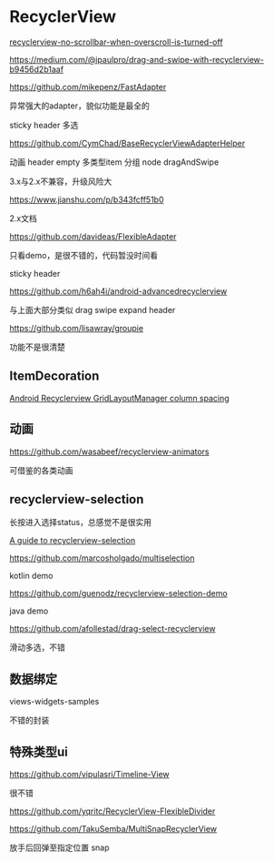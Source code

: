 # RecyclerView

[recyclerview-no-scrollbar-when-overscroll-is-turned-off](https://stackoverflow.com/questions/32575323/recyclerview-no-scrollbar-when-overscroll-is-turned-off)

https://medium.com/@ipaulpro/drag-and-swipe-with-recyclerview-b9456d2b1aaf



https://github.com/mikepenz/FastAdapter

异常强大的adapter，貌似功能是最全的

sticky header 多选

https://github.com/CymChad/BaseRecyclerViewAdapterHelper

动画 header empty 多类型item 分组 node dragAndSwipe

3.x与2.x不兼容，升级风险大

https://www.jianshu.com/p/b343fcff51b0

2.x文档

https://github.com/davideas/FlexibleAdapter

只看demo，是很不错的，代码暂没时间看

sticky header

https://github.com/h6ah4i/android-advancedrecyclerview

与上面大部分类似 drag swipe expand header 



https://github.com/lisawray/groupie

功能不是很清楚

## ItemDecoration

[Android Recyclerview GridLayoutManager column spacing](https://stackoverflow.com/questions/28531996/android-recyclerview-gridlayoutmanager-column-spacing/30701422#30701422)

## 动画

https://github.com/wasabeef/recyclerview-animators

可借鉴的各类动画

## recyclerview-selection

长按进入选择status，总感觉不是很实用

[A guide to recyclerview-selection](https://proandroiddev.com/a-guide-to-recyclerview-selection-3ed9f2381504)

https://github.com/marcosholgado/multiselection

kotlin demo

https://github.com/guenodz/recyclerview-selection-demo

java demo

https://github.com/afollestad/drag-select-recyclerview

滑动多选，不错

## 数据绑定

views-widgets-samples

不错的封装

## 特殊类型ui

https://github.com/vipulasri/Timeline-View

很不错

https://github.com/yqritc/RecyclerView-FlexibleDivider

https://github.com/TakuSemba/MultiSnapRecyclerView

放手后回弹至指定位置 snap